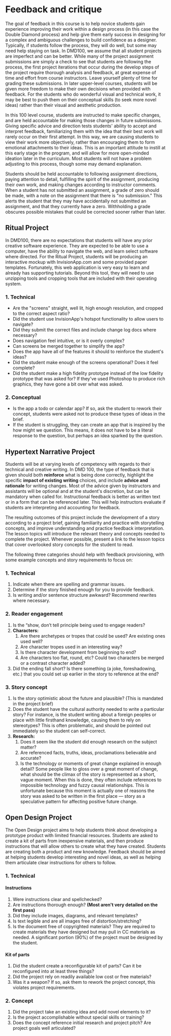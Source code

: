 # Feedback and critique

The goal of feedback in this course is to help novice students gain experience improving their work within a design process \(in this case the Double Diamond process\) and help give them early success in designing for a complex and ambiguous challenges to build confidence as a designer. Typically, if students follow the process, they will do well, but some may need help staying on task. In DMD100, we assume that all student projects are imperfect and can be better. While many of the project assignment submissions are simply a check to see that students are following the process, the first project iterations that occur during the develop steps of the project require thorough analysis and feedback, at great expense of time and effort from course instructors. Leave yourself plenty of time for grading these submissions. In later upper-level courses, students will be given more freedom to make their own decisions when provided with feedback. For the students who do wonderful visual and technical work, it may be best to push them on their conceptual skills \(to seek more novel ideas\) rather than their visual and aesthetic production.

In this 100 level course, students are instructed to make specific changes, and are held accountable for making those changes in future submissions. Giving specific advice and direction tests students' ability to accept and interpret feedback, familiarizing them with the idea that their best work will rarely occur on their first attempt. In this way, we are causing students to view their work more objectively, rather than encouraging them to form emotional attachments to their ideas. This is an important attitude to instill at this early stage in the program, and will allow for more open-minded ideation later in the curriculum. Most students will not have a problem adjusting to this process, though some may demand explanation.

Students should be held accountable to following assignment directions, paying attention to detail, fulfilling the spirit of the assignment, producing their own work, and making changes according to instructor comments. When a student has not submitted an assignment, a grade of zero should be made, with a note on the assignment that there is "no submission." This alerts the student that they may have accidentally not submitted an assignment, and that they currently have a zero. Withholding a grade obscures possible mistakes that could be corrected sooner rather than later.

## Ritual Project

In DMD100, there are no expectations that students will have any prior creative software experience. They are expected to be able to use a computer, have the ability to navigate the web, and learn select software where directed. For the Ritual Project, students will be producing an interactive mockup with InvisionApp.com and some provided paper templates. Fortunately, this web application is very easy to learn and already has supporting tutorials. Beyond this tool, they will need to use unzipping tools and cropping tools that are included with their operating system.

### 1. Technical

* Are the "screens" straight, well lit, high enough resolution, and cropped to the correct aspect ratio?
* Did the student use InvisionApp's hotspot functionality to allow users to navigate?
* Did they submit the correct files and include change log docs where necessary?
* Does navigation feel intuitive, or is it overly complex?
* Can screens be merged together to simplify the app?
* Does the app have all of the features it should to reinforce the student's ideas?
* Did the student make enough of the screens operational? Does it feel complete?
* Did the student make a high fidelity prototype instead of the low fidelity prototype that was asked for? If they've used Photoshop to produce rich graphics, they have gone a bit over what was asked.

### 2. Conceptual

* Is the app a todo or calendar app? If so, ask the student to rework their concept, students were asked not to produce these types of ideas in the brief.
* If the student is struggling, they can create an app that is inspired by the how might we question. This means, it does not have to be a literal response to the question, but perhaps an idea sparked by the question.

## Hypertext Narrative Project

Students will be at varying levels of competency with regards to their technical and creative writing. In DMD 100, the type of feedback that is given should both **reinforce** what is being done correctly, highlight the specific **impact of existing writing** choices, and include **advice and rationale** for writing changes. Most of the advice given by instructors and assistants will be optional and at the student's discretion, but can be mandatory when called for. Instructional feedback is better as written text or in a form that can be referenced later. This will help instructors evaluate if students are interpreting and accounting for feedback.

The resulting outcomes of this project include the development of a story according to a project brief, gaining familiarity and practice with storytelling concepts, and improve understanding and practice feedback interpretation. The lesson topics will introduce the relevant theory and concepts needed to complete the project. Whenever possible, present a link to the lesson topics that cover overlooked story concepts for the student to read.

The following three categories should help with feedback provisioning, with some example concepts and story requirements to focus on:

### 1. Technical

1. Indicate when there are spelling and grammar issues.
2. Determine if the story finished enough for you to provide feedback.
3. Is writing and/or sentence structure awkward? Recommend rewrites where necessary.

### 2. Reader engagement

1. Is the “show, don’t tell principle being used to engage readers?
2. **Characters:**
   1. Are there archetypes or tropes that could be used? Are existing ones used well?
   2. Are character tropes used in an interesting way?
   3. Is there character development from beginning to end?
   4. Are characters too flat, round, etc? Could two characters be merged or a contrast character added?
3. Did the ending fall short? Is there something \(a joke, foreshadowing, etc.\) that you could set up earlier in the story to reference at the end?

### 3. Story concept

1. Is the story optimistic about the future and plausible? \(This is mandated in the project brief\)
2. Does the student have the cultural authority needed to write a particular story? For instance, is the student writing about a foreign peoples or place with little firsthand knowledge, causing them to rely on stereotypes? This is often problematic, and should be pointed out immediately so the student can self-correct.
3. **Research:**
   1. Does it seem like the student did enough research on the subject matter?
   2. Are referenced facts, truths, ideas, proclamations believable and accurate?
   3. Is the technology or moments of great change explained in enough detail? Some people like to gloss over a great moment of change, what should be the climax of the story is represented as a short, vague moment. When this is done, they often include references to impossible technology and fuzzy causal relationships. This is unfortunate because this moment is actually one of reasons the story was asked to be written in the first place — story as a speculative pattern for affecting positive future change.

## Open Design Project

The Open Design project aims to help students think about developing a prototype product with limited financial resources. Students are asked to create a kit of parts from inexpensive materials, and then produce instructions that will allow others to create what they have created. Students are creating both a product and new knowledge. Feedback should be aimed at helping students develop interesting and novel ideas, as well as helping them articulate clear instructions for others to follow.

### 1. Technical

#### Instructions

1. Were instructions clear and spellchecked? 
2. Are instructions thorough enough? **\(Most aren't very detailed on the first pass\)**
3. Did they include images, diagrams, and relevant templates?
4. Is text legible and are all images free of distortion/stretching?
5. Is the document free of copyrighted materials? They are required to create materials they have designed but may pull in CC materials as needed. A significant portion \(90%\) of the project must be designed by the student.

#### Kit of parts

1. Did the student create a reconfigurable kit of parts? Can it be reconfigured into at least three things?
2. Did the project rely on readily available low cost or free materials?
3. Was it a weapon? If so, ask them to rework the project concept, this violates project requirements.

### 2. Concept

1. Did the project take an existing idea and add novel elements to it?
2. Is the project accomplishable without special skills or training?
3. Does the concept reference initial research and project pitch? Are project goals well articulated?



